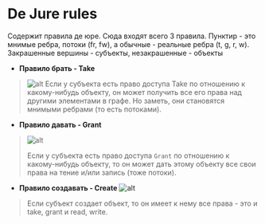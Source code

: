 # De Jure rules
Содержит правила де юре. Сюда входят всего 3 правила.
Пунктир - это мнимые ребра, потоки (fr, fw), а обычные - реальные ребра (t, g, r, w). 
Закрашенные вершины - субъекты, незакрашенные - объекты

* **Правило брать - Take**
> ![alt](https://upload.wikimedia.org/wikipedia/commons/thumb/4/4f/Take_rule_Take-grant_protection_model.svg/1920px-Take_rule_Take-grant_protection_model.svg.png)
> Если у субъекта есть право доступа Take по отношению к какому-нибудь объекту, он может получить
> все его права над другими элементами в графе. Но заметь, они становятся мнимыми ребрами (то есть потоками).

* **Правило давать - Grant**
>![alt](https://upload.wikimedia.org/wikipedia/commons/thumb/6/67/Grant_rule_Take-grant_protection_model.svg/1920px-Grant_rule_Take-grant_protection_model.svg.png)
> 
> Если у субъекта есть право доступа ```Grant``` по отношению к какому-нибудь объекту, то он может дать этому объекту все свои права на тение и/или запись (тоже потоки). 
* **Правило создавать - Create**
![alt](https://upload.wikimedia.org/wikipedia/commons/thumb/a/a4/Create_rule_Take-grant_protection_model.svg/1920px-Create_rule_Take-grant_protection_model.svg.png)
> 
> Если субъект создает объект, то он имеет к нему все права - это и take, grant и read, write.

